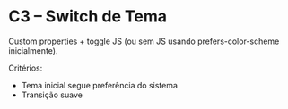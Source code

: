 # C3 – Switch de Tema

Custom properties + toggle JS (ou sem JS usando prefers-color-scheme inicialmente).

Critérios:
- Tema inicial segue preferência do sistema
- Transição suave
